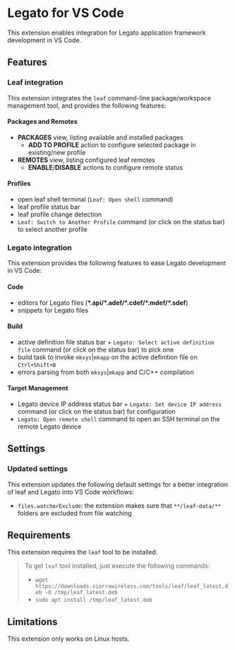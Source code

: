 # Legato for VS Code

This extension enables integration for Legato application framework development in VS Code.

## Features

### Leaf integration

This extension integrates the `leaf` command-line package/workspace management tool,
 and provides the following features:

#### Packages and Remotes

- **PACKAGES** view, listing available and installed packages
  - **ADD TO PROFILE** action to configure selected package in existing/new profile
- **REMOTES** view, listing configured leaf remotes
  - **ENABLE**/**DISABLE** actions to configure remote status

#### Profiles

- open leaf shell terminal (`Leaf: Open shell` command)
- leaf profile status bar
- leaf profile change detection
- `Leaf: Switch to Another Profile` command (or click on the status bar) to select another profile

### Legato integration

This extension provides the following features to ease Legato development in VS Code:

#### Code

- editors for Legato files (**\*.api/\*.adef/\*.cdef/\*.mdef/\*.sdef**)
- snippets for Legato files

#### Build

- active definition file status bar + `Legato: Select active definition file` command (or click on the status bar) to pick one
- build task to invoke `mksys`|`mkapp` on the active definition file on `Ctrl+Shift+B`
- errors parsing from both `mksys`|`mkapp` and C/C++ compilation

#### Target Management

- Legato device IP address status bar + `Legato: Set device IP address` command (or click on the status bar) for configuration
- `Legato: Open remote shell` command to open an SSH terminal on the remote Legato device

## Settings

### Updated settings

This extension updates the following default settings for a better integration of leaf and Legato into VS Code workflows:

- `files.watcherExclude`: the extension makes sure that `**/leaf-data/**` folders are excluded from file watching

## Requirements

This extension requires the `leaf` tool to be installed.

> To get `leaf` tool installed, just execute the following commands:
> - `wget https://downloads.sierrawireless.com/tools/leaf/leaf_latest.deb -O /tmp/leaf_latest.deb`
> - `sudo apt install /tmp/leaf_latest.deb`

## Limitations

This extension only works on Linux hosts.
